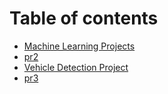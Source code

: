 # Table of contents

* [Machine Learning Projects](README.md)
* [pr2](pr2.md)
* [Vehicle Detection Project](vehicle-detection.md)
* [pr3](pr3.md)

